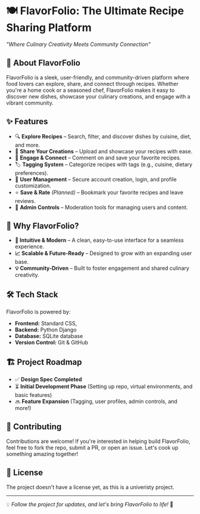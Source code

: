 # 🍽️ FlavorFolio: The Ultimate Recipe Sharing Platform  

_"Where Culinary Creativity Meets Community Connection"_  

## 🚀 About FlavorFolio  

FlavorFolio is a sleek, user-friendly, and community-driven platform where food lovers can explore, share, and connect through recipes. Whether you're a home cook or a seasoned chef, FlavorFolio makes it easy to discover new dishes, showcase your culinary creations, and engage with a vibrant community.  

## ✨ Features  

- 🔍 **Explore Recipes** – Search, filter, and discover dishes by cuisine, diet, and more.  
- 🍳 **Share Your Creations** – Upload and showcase your recipes with ease.  
- 💬 **Engage & Connect** – Comment on and save your favorite recipes.  
- 🏷️ **Tagging System** – Categorize recipes with tags (e.g., cuisine, dietary preferences).  
- 🔐 **User Management** – Secure account creation, login, and profile customization.  
- ⭐ **Save & Rate** _(Planned)_ – Bookmark your favorite recipes and leave reviews.  
- 🔧 **Admin Controls** – Moderation tools for managing users and content.  

## 🌟 Why FlavorFolio?  

- **📱 Intuitive & Modern** – A clean, easy-to-use interface for a seamless experience.  
- **📈 Scalable & Future-Ready** – Designed to grow with an expanding user base.  
- **💡 Community-Driven** – Built to foster engagement and shared culinary creativity.  

## 🛠️ Tech Stack  

FlavorFolio is powered by:  

- **Frontend:** Standard CSS,
- **Backend:** Python Django
- **Database:** SQLite database
- **Version Control:** Git & GitHub  

## 🏗️ Project Roadmap  

- ✅ **Design Spec Completed**  
- ⏳ **Initial Development Phase** (Setting up repo, virtual environments, and basic features)  
- 🔜 **Feature Expansion** (Tagging, user profiles, admin controls, and more!)  

## 🤝 Contributing  

Contributions are welcome! If you're interested in helping build FlavorFolio, feel free to fork the repo, submit a PR, or open an issue. Let's cook up something amazing together!  

## 📜 License  

The project doesn't have a license yet, as this is a univeristy project.

---  

💡 _Follow the project for updates, and let's bring FlavorFolio to life!_ 🚀  
